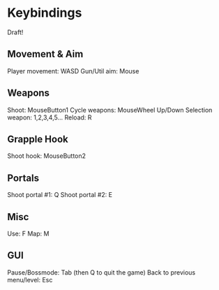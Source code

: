 Keybindings
===========
Draft!

Movement & Aim
--------------
Player movement: WASD
Gun/Util aim: Mouse

Weapons
-------
Shoot: MouseButton1
Cycle weapons: MouseWheel Up/Down
Selection weapon: 1,2,3,4,5...
Reload: R

Grapple Hook
------------
Shoot hook: MouseButton2

Portals
-------
Shoot portal #1: Q
Shoot portal #2: E

Misc
----
Use: F
Map: M

GUI
---
Pause/Bossmode: Tab (then Q to quit the game)
Back to previous menu/level: Esc
